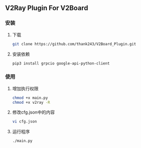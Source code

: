 ## V2Ray Plugin For V2Board

### 安装

1. 下载

   ```bash
   git clone https://github.com/thank243/V2Board_Plugin.git
   ```

2. 安装依赖

   ```bash
   pip3 install grpcio google-api-python-client
   ```


### 使用

1. 增加执行权限

   ```bash
   chmod +x main.py
   chmod +x v2ray -R
   ```
   
2. 修改cfg.json中的内容
    ```bash
   vi cfg.json
    ```

3. 运行程序
   ```bash
   ./main.py
   ```